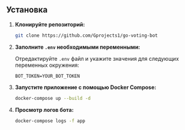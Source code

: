## Установка

1.  **Клонируйте репозиторий:**

    ```bash
    git clone https://github.com/Gprojects1/go-voting-bot
    ```

2.  **Заполните `.env` необходимыми переменными:**

    Отредактируйте `.env` файл и укажите значения для следующих переменных окружения:

    ```
    BOT_TOKEN=YOUR_BOT_TOKEN
    ```

3.  **Запустите приложение с помощью Docker Compose:**

    ```bash
    docker-compose up --build -d
    ```

5.  **Просмотр логов бота:**

    ```bash
    docker-compose logs -f app
    ```
